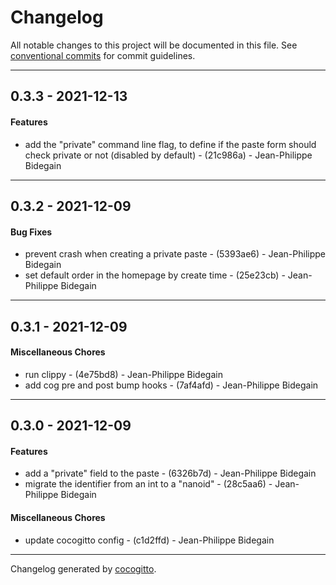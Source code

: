 # Changelog
All notable changes to this project will be documented in this file. See [conventional commits](https://www.conventionalcommits.org/) for commit guidelines.

- - -
## 0.3.3 - 2021-12-13
#### Features
- add the "private" command line flag, to define if the paste form should check private or not (disabled by default) - (21c986a) - Jean-Philippe Bidegain
- - -

## 0.3.2 - 2021-12-09
#### Bug Fixes
- prevent crash when creating a private paste - (5393ae6) - Jean-Philippe Bidegain
- set default order in the homepage by create time - (25e23cb) - Jean-Philippe Bidegain
- - -

## 0.3.1 - 2021-12-09
#### Miscellaneous Chores
- run clippy - (4e75bd8) - Jean-Philippe Bidegain
- add cog pre and post bump hooks - (7af4afd) - Jean-Philippe Bidegain
- - -

## 0.3.0 - 2021-12-09
#### Features
- add a "private" field to the paste - (6326b7d) - Jean-Philippe Bidegain
- migrate the identifier from an int to a "nanoid" - (28c5aa6) - Jean-Philippe Bidegain
#### Miscellaneous Chores
- update cocogitto config - (c1d2ffd) - Jean-Philippe Bidegain
- - -

Changelog generated by [cocogitto](https://github.com/cocogitto/cocogitto).
